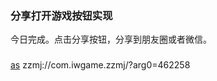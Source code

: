 ### 分享打开游戏按钮实现

今日完成。点击分享按钮，分享到朋友圈或者微信。

###

[as](zzmj://com.iwgame.zzmj/?arg0=462258)
zzmj://com.iwgame.zzmj/?arg0=462258
